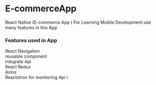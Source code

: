 # E-commerceApp
React Native (E-commerce App ) For Learning Mobile Development 
use many features in this App

### Features used in App
 React Navigation \
 reusable component \
 integrate Api \
React Redux  \
 Axios \
 Reactotron for monitoring Api \

